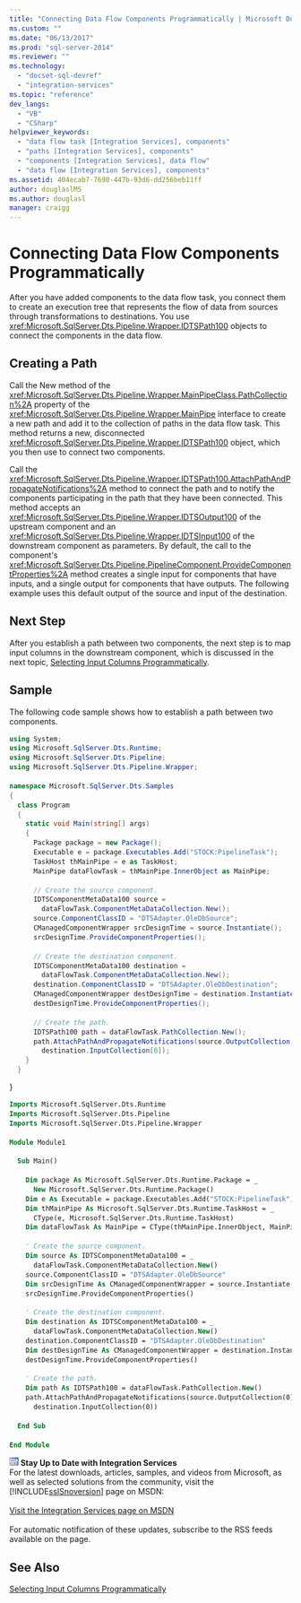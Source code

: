 ```yaml
---
title: "Connecting Data Flow Components Programmatically | Microsoft Docs"
ms.custom: ""
ms.date: "06/13/2017"
ms.prod: "sql-server-2014"
ms.reviewer: ""
ms.technology: 
  - "docset-sql-devref"
  - "integration-services"
ms.topic: "reference"
dev_langs: 
  - "VB"
  - "CSharp"
helpviewer_keywords: 
  - "data flow task [Integration Services], components"
  - "paths [Integration Services], components"
  - "components [Integration Services], data flow"
  - "data flow [Integration Services], components"
ms.assetid: 404ecab7-7698-447b-93d6-dd256beb11ff
author: douglaslMS
ms.author: douglasl
manager: craigg
---
```

# Connecting Data Flow Components Programmatically
  After you have added components to the data flow task, you connect them to create an execution tree that represents the flow of data from sources through transformations to destinations. You use <xref:Microsoft.SqlServer.Dts.Pipeline.Wrapper.IDTSPath100> objects to connect the components in the data flow.  
  
## Creating a Path  
 Call the New method of the <xref:Microsoft.SqlServer.Dts.Pipeline.Wrapper.MainPipeClass.PathCollection%2A> property of the <xref:Microsoft.SqlServer.Dts.Pipeline.Wrapper.MainPipe> interface to create a new path and add it to the collection of paths in the data flow task. This method returns a new, disconnected <xref:Microsoft.SqlServer.Dts.Pipeline.Wrapper.IDTSPath100> object, which you then use to connect two components.  
  
 Call the <xref:Microsoft.SqlServer.Dts.Pipeline.Wrapper.IDTSPath100.AttachPathAndPropagateNotifications%2A> method to connect the path and to notify the components participating in the path that they have been connected. This method accepts an <xref:Microsoft.SqlServer.Dts.Pipeline.Wrapper.IDTSOutput100> of the upstream component and an <xref:Microsoft.SqlServer.Dts.Pipeline.Wrapper.IDTSInput100> of the downstream component as parameters. By default, the call to the component's <xref:Microsoft.SqlServer.Dts.Pipeline.PipelineComponent.ProvideComponentProperties%2A> method creates a single input for components that have inputs, and a single output for components that have outputs. The following example uses this default output of the source and input of the destination.  
  
## Next Step  
 After you establish a path between two components, the next step is to map input columns in the downstream component, which is discussed in the next topic, [Selecting Input Columns Programmatically](../building-packages-programmatically/selecting-input-columns-programmatically.md).  
  
## Sample  
 The following code sample shows how to establish a path between two components.  
  
```csharp  
using System;  
using Microsoft.SqlServer.Dts.Runtime;  
using Microsoft.SqlServer.Dts.Pipeline;  
using Microsoft.SqlServer.Dts.Pipeline.Wrapper;  
  
namespace Microsoft.SqlServer.Dts.Samples  
{  
  class Program  
  {  
    static void Main(string[] args)  
    {  
      Package package = new Package();  
      Executable e = package.Executables.Add("STOCK:PipelineTask");  
      TaskHost thMainPipe = e as TaskHost;  
      MainPipe dataFlowTask = thMainPipe.InnerObject as MainPipe;  
  
      // Create the source component.    
      IDTSComponentMetaData100 source =  
        dataFlowTask.ComponentMetaDataCollection.New();  
      source.ComponentClassID = "DTSAdapter.OleDbSource";  
      CManagedComponentWrapper srcDesignTime = source.Instantiate();  
      srcDesignTime.ProvideComponentProperties();  
  
      // Create the destination component.  
      IDTSComponentMetaData100 destination =  
        dataFlowTask.ComponentMetaDataCollection.New();  
      destination.ComponentClassID = "DTSAdapter.OleDbDestination";  
      CManagedComponentWrapper destDesignTime = destination.Instantiate();  
      destDesignTime.ProvideComponentProperties();  
  
      // Create the path.  
      IDTSPath100 path = dataFlowTask.PathCollection.New();  
      path.AttachPathAndPropagateNotifications(source.OutputCollection[0],  
        destination.InputCollection[0]);  
    }  
  }  
```  
  
 }  
  
```vb  
Imports Microsoft.SqlServer.Dts.Runtime  
Imports Microsoft.SqlServer.Dts.Pipeline  
Imports Microsoft.SqlServer.Dts.Pipeline.Wrapper  
  
Module Module1  
  
  Sub Main()  
  
    Dim package As Microsoft.SqlServer.Dts.Runtime.Package = _  
      New Microsoft.SqlServer.Dts.Runtime.Package()  
    Dim e As Executable = package.Executables.Add("STOCK:PipelineTask")  
    Dim thMainPipe As Microsoft.SqlServer.Dts.Runtime.TaskHost = _  
      CType(e, Microsoft.SqlServer.Dts.Runtime.TaskHost)  
    Dim dataFlowTask As MainPipe = CType(thMainPipe.InnerObject, MainPipe)  
  
    ' Create the source component.    
    Dim source As IDTSComponentMetaData100 = _  
      dataFlowTask.ComponentMetaDataCollection.New()  
    source.ComponentClassID = "DTSAdapter.OleDbSource"  
    Dim srcDesignTime As CManagedComponentWrapper = source.Instantiate()  
    srcDesignTime.ProvideComponentProperties()  
  
    ' Create the destination component.  
    Dim destination As IDTSComponentMetaData100 = _  
      dataFlowTask.ComponentMetaDataCollection.New()  
    destination.ComponentClassID = "DTSAdapter.OleDbDestination"  
    Dim destDesignTime As CManagedComponentWrapper = destination.Instantiate()  
    destDesignTime.ProvideComponentProperties()  
  
    ' Create the path.  
    Dim path As IDTSPath100 = dataFlowTask.PathCollection.New()  
    path.AttachPathAndPropagateNotifications(source.OutputCollection(0), _  
      destination.InputCollection(0))  
  
  End Sub  
  
End Module  
```  
  
![Integration Services icon (small)](../media/dts-16.gif "Integration Services icon (small)")  **Stay Up to Date with Integration Services**<br /> For the latest downloads, articles, samples, and videos from Microsoft, as well as selected solutions from the community, visit the [!INCLUDE[ssISnoversion](../../includes/ssisnoversion-md.md)] page on MSDN:<br /><br /> [Visit the Integration Services page on MSDN](http://go.microsoft.com/fwlink/?LinkId=136655)<br /><br /> For automatic notification of these updates, subscribe to the RSS feeds available on the page.  
  
## See Also  
 [Selecting Input Columns Programmatically](../building-packages-programmatically/selecting-input-columns-programmatically.md)  
  
  
